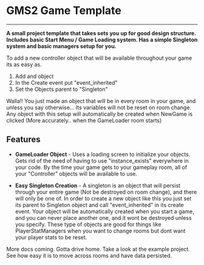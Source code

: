# GMS2 Game Template

----------


**A small project template that takes sets you up for good design structure. Includes basic Start Menu / Game Loading system. Has a simple Singleton system and basic managers setup for you.**

To add a new controller object that will be available throughout your game its as easy as.

1. Add and object
2. In the Create event put "event_inherited"
3. Set the Objects parent to "Singleton"

Walla!! You just made an object that will be in every room in your game, and unless you say otherwise... Its variables will not be reset on room change. Any object with this setup will automatically be created when NewGame is clicked (More accurately.. when the GameLoader room starts)

## Features

- **GameLoader Object** - Uses a loading screen to initialize your objects. Gets rid of the need of having to use "instance_exists" everywhere in your code. By the time your game gets to your gameplay room, all of your "Controller" objects will be available to use.

- **Easy Singleton Creation** - A singleton is an object that will persist through your entire game (Not be destroyed on room change), and there will only be one of. In order to create a new object like this you just set its parent to Singleton object and call "event_inherited" in its create event. Your object will be automatically created when you start a game, and you can never place another one, and it wont be destroyed unless you specify. These type of objects are good for things like PlayerStatManagers when you want to change rooms but dont want your player stats to be reset.

More docs coming. Gotta drive home. Take a look at the example project. See how easy it is to move across rooms and have data persisted.
